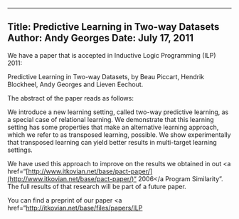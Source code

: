 -----
Title:  Predictive Learning in Two-way Datasets
Author: Andy Georges
Date: July 17, 2011
----







We have a paper that is accepted in Inductive Logic Programming (ILP)
2011:


Predictive Learning in Two-way Datasets, by Beau Piccart, Hendrik
Blockheel, Andy Georges and Lieven Eechout.


The abstract of the paper reads as follows:


We introduce a new learning setting, called two-way predictive learning,
as a special case of relational learning. We demonstrate that this
learning setting has some properties that make an alternative learning
approach, which we refer to as transposed learning, possible. We show
experimentally that transposed learning can yield better results in
multi-target learning settings.


We have used this approach to improve on the results we obtained in out
<a
href=“[http://www.itkovian.net/base/pact-paper/](http://www.itkovian.net/base/pact-paper/)“
2006</a
Program Similarity”. The full results of that research will be part of a
future paper.


You can find a preprint of our paper <a
href=“http://itkovian.net/base/files/papers/ILP
